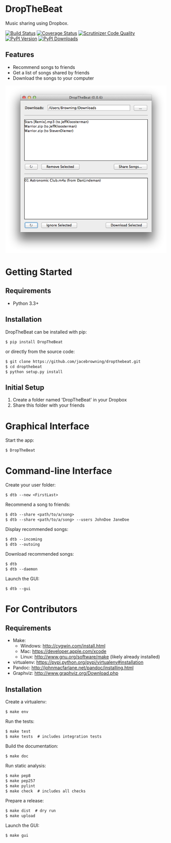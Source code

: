DropTheBeat
===========

Music sharing using Dropbox.

[![Build Status](http://img.shields.io/travis/jacebrowning/dropthebeat/master.svg)](https://travis-ci.org/jacebrowning/dropthebeat)
[![Coverage Status](http://img.shields.io/coveralls/jacebrowning/dropthebeat/master.svg)](https://coveralls.io/r/jacebrowning/dropthebeat)
[![Scrutinizer Code Quality](http://img.shields.io/scrutinizer/g/jacebrowning/dropthebeat.svg)](https://scrutinizer-ci.com/g/jacebrowning/dropthebeat/?branch=master)
[![PyPI Version](http://img.shields.io/pypi/v/DropTheBeat.svg)](https://pypi.python.org/pypi/DropTheBeat)
[![PyPI Downloads](http://img.shields.io/pypi/dm/DropTheBeat.svg)](https://pypi.python.org/pypi/DropTheBeat)

Features
--------

* Recommend songs to friends
* Get a list of songs shared by friends
* Download the songs to your computer

![screenshot](docs/assets/screenshot.png)

Getting Started
===============

Requirements
------------

* Python 3.3+

Installation
------------

DropTheBeat can be installed with pip:

```
$ pip install DropTheBeat
```

or directly from the source code:

```
$ git clone https://github.com/jacebrowning/dropthebeat.git
$ cd dropthebeat
$ python setup.py install
```

Initial Setup
-------------

1. Create a folder named 'DropTheBeat' in your Dropbox
2. Share this folder with your friends

Graphical Interface
===================

Start the app:

```
$ DropTheBeat
```

Command-line Interface
======================

Create your user folder:

```
$ dtb --new <FirstLast>
```

Recommend a song to friends:

```
$ dtb --share <path/to/a/song>
$ dtb --share <path/to/a/song> --users JohnDoe JaneDoe
```

Display recommended songs:

```
$ dtb --incoming
$ dtb --outoing
```

Download recommended songs:

```
$ dtb
$ dtb --daemon
```

Launch the GUI:

```
$ dtb --gui
```

For Contributors
================

Requirements
------------

* Make:
    * Windows: http://cygwin.com/install.html
    * Mac: https://developer.apple.com/xcode
    * Linux: http://www.gnu.org/software/make (likely already installed)
* virtualenv: https://pypi.python.org/pypi/virtualenv#installation
* Pandoc: http://johnmacfarlane.net/pandoc/installing.html
* Graphviz: http://www.graphviz.org/Download.php

Installation
------------

Create a virtualenv:

```
$ make env
```

Run the tests:

```
$ make test
$ make tests  # includes integration tests
```

Build the documentation:

```
$ make doc
```

Run static analysis:

```
$ make pep8
$ make pep257
$ make pylint
$ make check  # includes all checks
```

Prepare a release:

```
$ make dist  # dry run
$ make upload
```

Launch the GUI:

```
$ make gui
```
